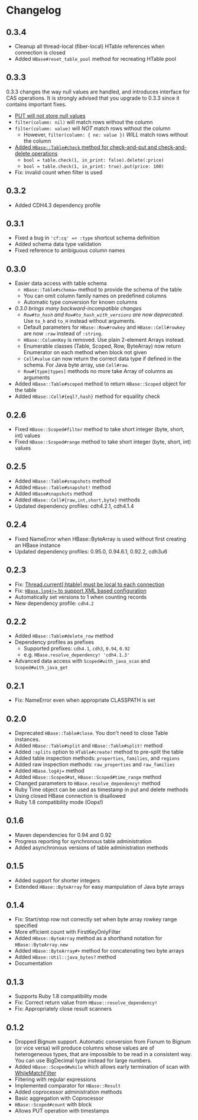 Changelog
=========

0.3.4
-----
- Cleanup all thread-local (fiber-local) HTable references when connection is closed
- Added `HBase#reset_table_pool` method for recreating HTable pool

0.3.3
-----

0.3.3 changes the way null values are handled, and introduces interface for CAS operations.
It is strongly advised that you upgrade to 0.3.3 since it contains important fixes.

- [PUT will not store null values](https://github.com/junegunn/hbase-jruby/issues/15)
- `filter(column: nil)` will match rows without the column
- `filter(column: value)` will *NOT* match rows without the column
  - However, `filter(column: { ne: value })` *WILL* match rows without the column
- [Added `HBase::Table#check` method for check-and-put and check-and-delete operations](https://github.com/junegunn/hbase-jruby/issues/14)
  - `bool = table.check(1, in_print: false).delete(:price)`
  - `bool = table.check(1, in_print: true).put(price: 100)`
- Fix: invalid count when filter is used

0.3.2
-----
- Added CDH4.3 dependency profile

0.3.1
-----
- Fixed a bug in `'cf:cq' => :type` shortcut schema definition
- Added schema data type validation
- Fixed reference to ambiguous column names

0.3.0
-----
- Easier data access with table schema
  - `HBase::Table#schema=` method to provide the schema of the table
  - You can omit column family names on predefined columns
  - Automatic type conversion for known columns
- *0.3.0 brings many backward-incompatible changes*
  - *`Row#to_hash` and `Row#to_hash_with_versions` are now deprecated*. Use `to_h` and `to_H` instead without arguments.
  - Default parameters for `HBase::Row#rowkey` and `HBase::Cell#rowkey` are now `:raw` instead of `:string`.
  - `HBase::ColumnKey` is removed. Use plain 2-element Arrays instead.
  - Enumerable classes (Table, Scoped, Row, ByteArray) now return Enumerator on each method when block not given
  - `Cell#value` can now return the correct data type if defined in the schema. For Java byte array, use `Cell#raw`.
  - `Row#[type|types]` methods no more take Array of columns as arguments
- Added `HBase::Table#scoped` method to return `HBase::Scoped` object for the table
- Added `HBase::Cell#{eql?,hash}` method for equaility check

0.2.6
-----
- Fixed `HBase::Scoped#filter` method to take short integer (byte, short, int) values
- Fixed `HBase::Scoped#range` method to take short integer (byte, short, int) values

0.2.5
-----
- Added `HBase::Table#snapshots` method
- Added `HBase::Table#snapshot!` method
- Added `HBase#snapshots` method
- Added `HBase::Cell#{raw,int,short,byte}` methods
- Updated dependency profiles: cdh4.2.1, cdh4.1.4

0.2.4
-----
- Fixed NameError when HBase::ByteArray is used without first creating an HBase instance
- Updated dependency profiles: 0.95.0, 0.94.6.1, 0.92.2, cdh3u6

0.2.3
-----
- Fix: [Thread.current[:htable] must be local to each connection](https://github.com/junegunn/hbase-jruby/issues/4)
- Fix: [`HBase.log4j=` to support XML based configuration](https://github.com/junegunn/hbase-jruby/issues/5)
- Automatically set versions to 1 when counting records
- New dependency profile: `cdh4.2`

0.2.2
-----
- Added `HBase::Table#delete_row` method
- Dependency profiles as prefixes
  - Supported prefixes: `cdh4.1`, `cdh3`, `0.94`, `0.92`
  - e.g. `HBase.resolve_dependency! 'cdh4.1.3'`
- Advanced data access with `Scoped#with_java_scan` and `Scoped#with_java_get`

0.2.1
-----
- Fix: NameError even when appropriate CLASSPATH is set

0.2.0
-----
- Deprecated `HBase::Table#close`. You don't need to close Table instances.
- Added `HBase::Table#split` and `HBase::Table#split!` method
- Added `:splits` option to `HTable#create!` method to pre-split the table
- Added table inspection methods: `properties`, `families`, and `regions`
- Added raw inspection methods: `raw_properties` and `raw_families`
- Added `HBase.log4j=` method
- Added `HBase::Scoped#at`, `HBase::Scoped#time_range` method
- Changed parameters to `HBase.resolve_dependency!` method
- Ruby Time object can be used as timestamp in put and delete methods
- Using closed HBase connection is disallowed
- Ruby 1.8 compatibility mode (Oops!)

0.1.6
-----
- Maven dependencies for 0.94 and 0.92
- Progress reporting for synchronous table administration
- Added asynchronous versions of table administration methods

0.1.5
-----
- Added support for shorter integers
- Extended `HBase::ByteArray` for easy manipulation of Java byte arrays

0.1.4
-----
- Fix: Start/stop row not correctly set when byte array rowkey range specified
- More efficient count with FirstKeyOnlyFilter
- Added `HBase::ByteArray` method as a shorthand notation for `HBase::ByteArray.new`
- Added `HBase::ByteArray#+` method for concatenating two byte arrays
- Added `HBase::Util::java_bytes?` method
- Documentation

0.1.3
-----
- Supports Ruby 1.8 compatibility mode
- Fix: Correct return value from `HBase::resolve_dependency!`
- Fix: Appropriately close result scanners

0.1.2
-----

- Dropped Bignum support. Automatic conversion from Fixnum to Bignum (or vice versa)
  will produce columns whose values are of heterogeneous types, that are impossible to be read in a consistent way.
  You can use BigDecimal type instead for large numbers.
- Added `HBase::Scoped#while` which allows early termination of scan
  with [WhileMatchFilter](http://hbase.apache.org/apidocs/org/apache/hadoop/hbase/filter/WhileMatchFilter.html)
- Filtering with regular expressions
- Implemented comparator for `HBase::Result`
- Added coprocessor administration methods
- Basic aggregation with Coprocessor
- `HBase::Scoped#count` with block
- Allows PUT operation with timestamps
